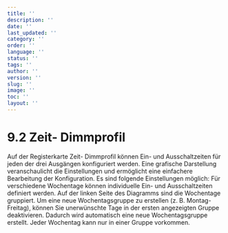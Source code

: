 ```yaml
---
title: ''
description: ''
date: ''
last_updated: ''
category: ''
order: ''
language: ''
status: ''
tags: ''
author: ''
version: ''
slug: ''
image: ''
toc: ''
layout: ''
---
```

# 9.2 Zeit- Dimmprofil

Auf der Registerkarte Zeit- Dimmprofil können Ein- und Ausschaltzeiten für jeden der drei Ausgängen konfiguriert werden. Eine grafische Darstellung veranschaulicht die Einstellungen und ermöglicht eine einfachere Bearbeitung der Konfiguration.
Es sind folgende Einstellungen möglich:
Für verschiedene Wochentage können individuelle Ein- und Ausschaltzeiten definiert werden. Auf der linken Seite des Diagramms sind die Wochentage gruppiert.
Um eine neue Wochentagsgruppe zu erstellen (z. B. Montag- Freitag), können Sie unerwünschte Tage in der ersten angezeigten Gruppe deaktivieren. Dadurch wird automatisch eine neue Wochentagsgruppe erstellt. Jeder Wochentag kann nur in einer Gruppe vorkommen.
